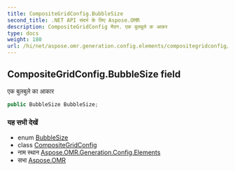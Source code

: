 ```yaml
---
title: CompositeGridConfig.BubbleSize
second_title: .NET API संदर्भ के लिए Aspose.OMR
description: CompositeGridConfig मैदन. एक बुलबुले क आकर
type: docs
weight: 180
url: /hi/net/aspose.omr.generation.config.elements/compositegridconfig/bubblesize/
---
```

## CompositeGridConfig.BubbleSize field

एक बुलबुले का आकार

```csharp
public BubbleSize BubbleSize;
```

### यह सभी देखें

* enum [BubbleSize](../../../aspose.omr.generation/bubblesize/)
* class [CompositeGridConfig](../)
* नाम स्थान [Aspose.OMR.Generation.Config.Elements](../../compositegridconfig/)
* सभा [Aspose.OMR](../../../)



